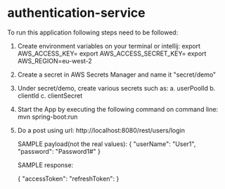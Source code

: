 # authentication-service
To run this application following steps need to be followed:
1. Create environment variables on your terminal or intellij:
export AWS_ACCESS_KEY=<AWS Access Key>
export AWS_ACCESS_SECRET_KEY=<AWS Access Secret>
export AWS_REGION=eu-west-2

2. Create a secret in AWS Secrets Manager and name it "secret/demo"

3. Under secret/demo, create various secrets such as:
    a. userPoolId
    b. clientId
    c. clientSecret
    
4. Start the App by executing the following command on command line:
    mvn spring-boot:run
    
5. Do a post using url: http://localhost:8080/rest/users/login
    
    
    SAMPLE payload(not the real values):
    {
        "userName": "User1",
        "password": "Password1#"
    }

    SAMPLE response:
    
    {
        "accessToken": <jwt token>
        "refreshToken": <jwt token>
    }
    
    